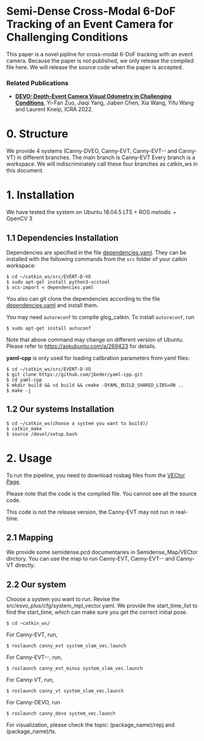 # Semi-Dense Cross-Modal 6-DoF Tracking of an Event Camera for Challenging Conditions

This paper is a novel pipline for cross-modal 6-DoF tracking with an event camera. Because the paper is not published, we only release the compiled file here. We will release the source code when the paper is accepted.

### Related Publications

* **[DEVO: Depth-Event Camera Visual Odometry in Challenging Conditions](https://arxiv.org/pdf/2202.02556.pdf)**, Yi-Fan Zuo, Jiaqi Yang, Jiaben Chen, Xia Wang, Yifu Wang and Laurent Kneip, ICRA 2022.

# 0. Structure

We provide 4 systems (Canny-DVEO, Canny-EVT, Canny-EVT-- and Canny-VT) in different branches. The main branch is Canny-EVT Every branch is a workspace. We will indiscriminately call these four branches as catkin_ws in this document.

# 1. Installation

We have tested the system on Ubuntu 18.04.5 LTS + ROS melodic + OpenCV 3

## 1.1 Dependencies Installation

Dependencies are specified in the file [dependencies.yaml](dependencies.yaml). They can be installed with the following commands from the `src` folder of your catkin workspace:

~~~
$ cd ~/catkin_ws/src/EVENT-D-VO  
$ sudo apt-get install python3-vcstool
$ vcs-import < dependencies.yaml
~~~

You also can git clone the dependencies according to the file [dependencies.yaml](dependencies.yaml) and install them.



You may need `autoreconf` to compile glog_catkin. To install `autoreconf`, run


	$ sudo apt-get install autoconf

Note that above command may change on different version of Ubuntu. 
Please refer to https://askubuntu.com/a/269423 for details.

**yaml-cpp** is only used for loading calibration parameters from yaml files:

	$ cd ~/catkin_ws/src/EVENT-D-VO 
	$ git clone https://github.com/jbeder/yaml-cpp.git
	$ cd yaml-cpp
	$ mkdir build && cd build && cmake -DYAML_BUILD_SHARED_LIBS=ON ..
	$ make -j



## 1.2 Our systems Installation

	$ cd ~/catkin_ws(choose a system you want to build)/ 
	$ catkin_make
	$ source /devel/setup.bash

# 2. Usage
To run the pipeline, you need to download rosbag files from the [VECtor Page](https://star-datasets.github.io/vector/).

Please note that the code is the compiled file. You cannot see all the source code.

This code is not the release version, the Canny-EVT may not run in real-time.

## 2.1 Mapping
We provide some semidense.pcd documentaries in Semidense_Map/VECtor dirctory. You can use the map to run Canny-EVT, Canny-EVT-- and Canny-VT directly.

## 2.2 Our system

Choose a system you want to run. Revise the src/esvo_plus/cfg/system_mpl_vector.yaml. We provide the start_time_list to find the start_time, which can make sure you get the correct initial pose.

    $ cd ~catkin_ws/

For Canny-EVT,  run,

    $ roslaunch canny_evt system_slam_vec.launch

For Canny-EVT--, run,

~~~
$ roslaunch canny_evt_minus system_slam_vec.launch
~~~

For Canny-VT, run,

~~~
$ roslaunch canny_vt system_slam_vec.launch
~~~

For Canny-DEVO, run 

~~~
$ roslaunch canny_devo system_vec.launch
~~~

For visualization, please check the topic: (package_name)/repj and (package_name)/ts.
